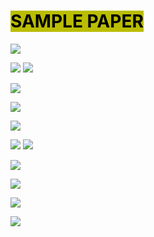 # <mark style="background: #BABD00;">SAMPLE PAPER</mark>

![](https://i.imgur.com/W7o0NeI.png)

![](https://i.imgur.com/9I9slfE.png)
![](https://i.imgur.com/HHtFQmc.png)

![](https://i.imgur.com/upZKtcK.png)

![](https://i.imgur.com/963fXaM.png)

![](https://i.imgur.com/uqX5o8v.png)

![](https://i.imgur.com/zs4LEmV.png)
![](https://i.imgur.com/LVHL9PH.png)

![](https://i.imgur.com/rTQOdyc.png)

![](https://i.imgur.com/l8uYtOm.png)

![](https://i.imgur.com/yF9Bm7J.png)

![](https://i.imgur.com/i6MybCA.png)

